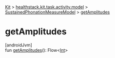 
[Kit](../../../kit.html) > [healthstack.kit.task.activity.model](../index.html) > [SustainedPhonationMeasureModel](index.html) > [getAmplitudes](get-amplitudes.html)



# getAmplitudes



[androidJvm]\
fun [getAmplitudes](get-amplitudes.html)(): Flow&lt;[Int](https://kotlinlang.org/api/latest/jvm/stdlib/kotlin/-int/index.html)&gt;




